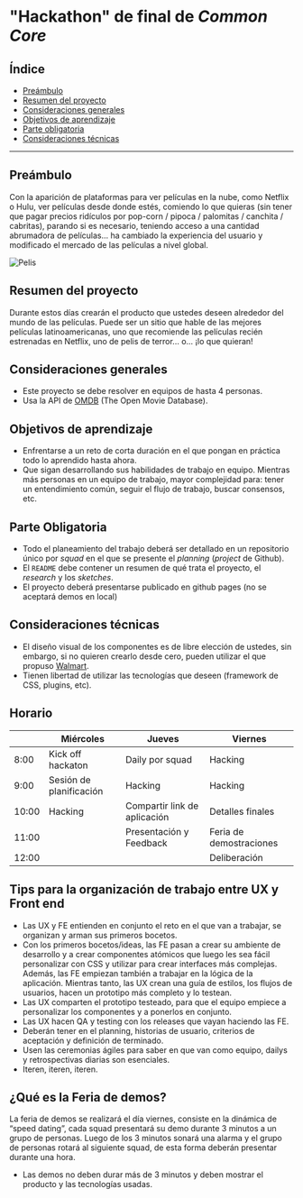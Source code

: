# "Hackathon" de final de _Common Core_

## Índice

* [Preámbulo](#preámbulo)
* [Resumen del proyecto](#resumen-del-proyecto)
* [Consideraciones generales](#consideraciones-generales)
* [Objetivos de aprendizaje](#objetivos-de-aprendizaje)
* [Parte obligatoria](#parte-obligatoria)
* [Consideraciones técnicas](#consideraciones-técnicas)

 ***

## Preámbulo

Con la aparición de plataformas para ver películas en la nube, como Netflix o
Hulu, ver películas desde donde estés, comiendo lo que quieras
(sin tener que pagar precios ridículos por pop-corn / pipoca / palomitas /
canchita / cabritas), parando si es necesario, teniendo acceso a una cantidad
abrumadora de películas... ha cambiado la experiencia del usuario
y modificado el mercado de las películas a nivel global.

 ![Pelis](https://media.giphy.com/media/NipFetnQOuKhW/giphy.gif)

## Resumen del proyecto

Durante estos días crearán el producto que ustedes deseen alrededor del mundo
de las películas. Puede ser un sitio que hable de las mejores películas
latinoamericanas, uno que recomiende las películas recién estrenadas en Netflix,
uno de pelis de terror... o... ¡lo que quieran!

## Consideraciones generales

* Este proyecto se debe resolver en equipos de hasta 4 personas.
* Usa la API de [OMDB](http://www.omdbapi.com/) (The Open Movie Database).

## Objetivos de aprendizaje

* Enfrentarse a un reto de corta duración en el que pongan en práctica todo
lo aprendido hasta ahora.
* Que sigan desarrollando sus habilidades de trabajo en equipo. Mientras más
personas en un equipo de trabajo, mayor complejidad para: tener un entendimiento
común, seguir el flujo de trabajo, buscar consensos, etc.

## Parte Obligatoria

* Todo el planeamiento del trabajo deberá ser detallado en un repositorio único
por _squad_ en el que se presente el _planning_ (_project_ de Github).
* El `README` debe contener un resumen de qué trata el proyecto, el _research_ 
y los _sketches_.
* El proyecto deberá presentarse publicado en github pages (no se aceptará 
demos en local)

## Consideraciones técnicas

* El diseño visual de los componentes es de libre elección de ustedes,
sin embargo, si no quieren crearlo desde cero, pueden utilizar el que
propuso [Walmart](https://drive.google.com/file/d/0B6GBtl-gO6LwaVprQkFqTGI2a28/view).
* Tienen libertad de utilizar las tecnologías que deseen (framework de CSS, 
plugins, etc).

## Horario

|       | Miércoles               | Jueves                       | Viernes                 | 
|------ | ------------------------| ---------------------------- | ----------------------- | 
| 8:00  | Kick off hackaton       | Daily por squad              | Hacking                 |      
| 9:00  | Sesión de planificación | Hacking                      | Hacking                 | 
| 10:00 | Hacking                 | Compartir link de aplicación | Detalles finales        |
| 11:00 |                         | Presentación y Feedback      | Feria de demostraciones |    
| 12:00 |                         |                              | Deliberación            |                  

## Tips para la organización de trabajo entre UX y Front end 

* Las UX y FE entienden en conjunto el reto en el que van a trabajar, se 
organizan y arman sus primeros bocetos.
* Con los primeros bocetos/ideas, las FE pasan a crear su ambiente de desarrollo
y a crear componentes atómicos que luego les sea fácil personalizar con CSS y 
utilizar para crear interfaces más complejas. Además, las FE empiezan también a 
trabajar en la lógica de la aplicación. Mientras tanto, las UX crean una guía de 
estilos, los flujos de usuarios, hacen un prototipo más completo y lo testean.
* Las UX comparten el prototipo testeado, para que el equipo empiece a personalizar 
los componentes y a ponerlos en conjunto.
* Las UX hacen QA y testing con los releases que vayan haciendo las FE.
* Deberán tener en el planning, historias de usuario, criterios de aceptación y 
definición de terminado.
* Usen las ceremonias ágiles para saber en que van como equipo, dailys y 
retrospectivas diarias son esenciales.
* Iteren, iteren, iteren.

## ¿Qué es la Feria de demos?

La feria de demos se realizará el día viernes, consiste en la dinámica de “speed dating”, 
cada squad presentará su demo durante 3 minutos a un grupo de personas. Luego de los 3 
minutos sonará una alarma y el grupo de personas rotará al siguiente squad, de esta forma 
deberán presentar durante una hora. 

* Las demos no deben durar más de 3 minutos y deben mostrar el producto y las tecnologías 
usadas.

